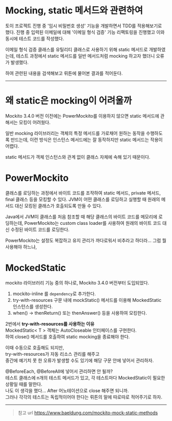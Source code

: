 # Mocking, static 메서드와 관련하여

토이 프로젝트 진행 중 '임시 비밀번호 생성' 기능을 개발하면서 TDD를 적용해보기로 했다.
진행 중 입력된 이메일에 대해 '이메일 형식 검증' 기능 리팩토링을 진행했고 이와 동시에 테스트 코드를 작성했다.

이메일 형식 검증 클래스를 유틸리티 클래스로 사용하기 위해 static 메서드로 개발하였는데,
테스트 과정에서 static 메서드를 일반 메서드처럼 mocking 하고자 했더니 오류가 발생했다.

하여 관련된 내용을 검색해보고 뤼튼에 물어본 결과를 적어둔다.

---

# 왜 static은 mocking이 어려울까
Mockito 3.4.0 버전 이전에는 PowerMockito를 이용하지 않으면 static 메서드에 관해서는 모킹이 어려웠다.

일반 mocking 라이브러리는 객체의 특정 메서드를 가로채어 원하는 동작을 수행하도록 만드는데,
이런 방식은 인스턴스 메서드에는 잘 동작하지만 static 메서드는 작용이 어렵다.

static 메서드가 객체 인스턴스와 관계 없이 클래스 자체에 속해 있기 때문이다.

# PowerMockito
클래스를 로딩하는 과정에서 바이트 코드를 조작하여 static 메서드, private 메서드, final 클래스 등을 모킹할 수 있다. JVM이 어떤 클래스를 로딩하고 실행할 때 원래의 메서드 대신 모킹된 클래스가 호출되도록 만들 수 있다.

Java에서 JVM이 클래스를 처음 참조할 때 해당 클래스의 바이트 코드를 메모리에 로딩하는데,
PowerMockito는 custom class loader를 사용하여 원래의 바이트 코드 대신 수정된 바이트 코드를 로딩한다.

PowerMockito는 설정도 복잡하고 유지 관리가 까다로워서 비추라고 하더라...
그럼 뭘 사용해야 하느냐,

# MockedStatic
mockito 라이브러리 기능 중의 하나로, Mockito 3.4.0 버전부터 도입되었다.

1. mockito-inline 를 `dependency`로 추가한다. 
2. try-with-resources 구문 내에 mockStatic() 메서드를 이용해 MockedStatic 인스턴스를 생성한다.
3. when() -> thenReturn() 또는 thenAnswer() 등을 사용하여 모킹한다.

2번에서 **try-with-resources를 사용하는 이유**   
MockedStatic< T > 객체는 AutoCloseable 인터페이스를 구현한다.   
하여 close() 메서드를 호출하여 static mocking을 종료해야 한다.

이때 수동으로 호출해도 되지만,   
try-with-resources가 자동 리소스 관리를 해주고   
중간에 예기치 못 한 오류가 발생할 수도 있기에 해당 구문 안에 넣어서 관리하자.

@BeforeEach, @BeforeAll에 넣어서 관리하면 안 될까?   
테스트 클래스에 n개의 테스트 메서드가 있고, 각 테스트마다 MockedStatic이 필요한 상황일 때를 말한다.   
나도 이 생각을 했다... After 어노테이션으로 close 해주면 되니까.   
그러나 각각의 테스트는 독립적이어야 한다는 뤼튼의 말에 따로따로 적어주기로 하자.

---

> 참고 url
https://www.baeldung.com/mockito-mock-static-methods